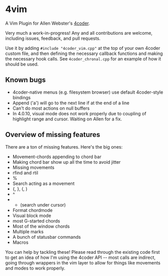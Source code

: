 # 4vim
A Vim Plugin for Allen Webster's [4coder](https://4coder.handmade.network/).

Very much a work-in-progress! Any and all contributions are welcome, including issues, feedback, and pull requests.

Use it by adding `#include "4coder_vim.cpp"` at the top of your own 4coder custom file, and then defining the necessary callback functions and making the necessary hook calls. See `4coder_chronal.cpp` for an example of how it should be used.

## Known bugs
  - 4coder-native menus (e.g. filesystem browser) use default 4coder-style bindings
  - Append ('a') will go to the next line if at the end of a line
  - Can't do most actions on null buffers
  - In 4.0.10, visual mode does not work properly due to coupling of highlight range and cursor. Waiting on Allen for a fix.

## Overview of missing features
There are a ton of missing features. Here's the big ones:
- Movement-chords appending to chord bar
- Making chord bar show up all the time to avoid jitter
- Missing movements
 - rfind and rtil
  - %
  - Search acting as a movement
  - {, }, (, ) 
  - ^
  - * (search under cursor)
- Format chordmode
- Visual block mode
- most G-started chords
- Most of the window chords
- Multiple marks
- A bunch of statusbar commands
- Macros

You can help by tackling these! Please read through the existing code first to get an idea of how I'm using the 4coder API -- most calls are indirect, going through wrappers in the vim layer to allow for things like movements and modes to work properly.
